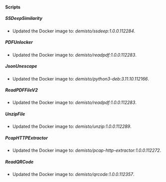 
#### Scripts

##### SSDeepSimilarity

- Updated the Docker image to: *demisto/ssdeep:1.0.0.112284*.
##### PDFUnlocker

- Updated the Docker image to: *demisto/readpdf:1.0.0.112283*.
##### JsonUnescape

- Updated the Docker image to: *demisto/python3-deb:3.11.10.112166*.
##### ReadPDFFileV2

- Updated the Docker image to: *demisto/readpdf:1.0.0.112283*.
##### UnzipFile

- Updated the Docker image to: *demisto/unzip:1.0.0.112289*.
##### PcapHTTPExtractor

- Updated the Docker image to: *demisto/pcap-http-extractor:1.0.0.112272*.
##### ReadQRCode

- Updated the Docker image to: *demisto/qrcode:1.0.0.112357*.
